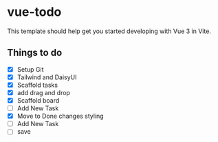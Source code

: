 # vue-todo

This template should help get you started developing with Vue 3 in Vite.

## Things to do

* [x] Setup Git
* [x] Tailwind and DaisyUI
* [x] Scaffold tasks
* [x] add drag and drop
* [x] Scaffold board
* [ ] Add New Task
* [x] Move to Done changes styling
* [ ] Add New Task
* [ ] save